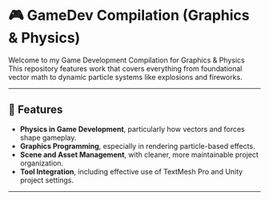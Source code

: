 # 🎮 GameDev Compilation (Graphics & Physics)

Welcome to my Game Development Compilation for Graphics & Physics  
This repository features work that covers everything from foundational vector math to dynamic particle systems like explosions and fireworks.

---

## 🚀 Features
- **Physics in Game Development**, particularly how vectors and forces shape gameplay.
- **Graphics Programming**, especially in rendering particle-based effects.
- **Scene and Asset Management**, with cleaner, more maintainable project organization.
- **Tool Integration**, including effective use of TextMesh Pro and Unity project settings.

---
